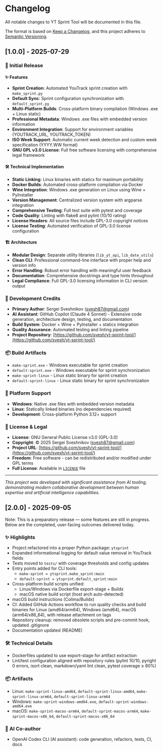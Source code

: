 # Changelog

All notable changes to YT Sprint Tool will be documented in this file.

The format is based on [Keep a Changelog](https://keepachangelog.com/en/1.0.0/),
and this project adheres to [Semantic Versioning](https://semver.org/spec/v2.0.0.html).

## [1.0.0] - 2025-07-29

### 🚀 Initial Release

#### ✨ Features

- **Sprint Creation**: Automated YouTrack sprint creation with `make_sprint.py`
- **Default Sync**: Sprint configuration synchronization with `default_sprint.py`
- **Multi-Platform Builds**: Cross-platform binary compilation (Windows .exe + Linux static)
- **Professional Metadata**: Windows .exe files with embedded version information
- **Environment Integration**: Support for environment variables (YOUTRACK_URL, YOUTRACK_TOKEN)
- **ISO Week Support**: Automatic current week detection and custom week specification (YYYY.WW format)
- **GNU GPL v3.0 License**: Full free software licensing with comprehensive legal framework

#### 🛠️ Technical Implementation

- **Static Linking**: Linux binaries with staticx for maximum portability
- **Docker Builds**: Automated cross-platform compilation via Docker
- **Wine Integration**: Windows .exe generation on Linux using Wine + PyInstaller
- **Version Management**: Centralized version system with argparse integration
- **Comprehensive Testing**: Full test suite with pytest and coverage
- **Code Quality**: Linting with flake8 and pylint (10/10 rating)
- **License Headers**: All source files include GPL-3.0 copyright notices
- **License Testing**: Automated verification of GPL-3.0 license configuration

#### 🏗️ Architecture

- **Modular Design**: Separate utility libraries (`lib_yt_api`, `lib_date_utils`)
- **Clean CLI**: Professional command-line interface with proper help and version info
- **Error Handling**: Robust error handling with meaningful user feedback
- **Documentation**: Comprehensive docstrings and type hints throughout
- **Legal Compliance**: Full GPL-3.0 licensing information in CLI version output

### 🤖 Development Credits

- **Primary Author**: Sergei Sveshnikov ([svesh87@gmail.com](mailto:svesh87@gmail.com))
- **AI Assistant**: GitHub Copilot (Claude 4 Sonnet) - Extensive code generation, architecture design, testing, and documentation
- **Build System**: Docker + Wine + PyInstaller + staticx integration
- **Quality Assurance**: Automated testing and linting pipeline
- **Project Repository**: [https://github.com/svesh/yt-sprint-tool/](https://github.com/svesh/yt-sprint-tool/)

### 📦 Build Artifacts

- `make-sprint.exe` - Windows executable for sprint creation
- `default-sprint.exe` - Windows executable for sprint synchronization  
- `make-sprint-linux` - Linux static binary for sprint creation
- `default-sprint-linux` - Linux static binary for sprint synchronization

### 🎯 Platform Support

- **Windows**: Native .exe files with embedded version metadata
- **Linux**: Statically linked binaries (no dependencies required)
- **Development**: Cross-platform Python 3.12+ support

### 📄 License & Legal

- **License**: GNU General Public License v3.0 (GPL-3.0)
- **Copyright**: © 2025 Sergei Sveshnikov ([svesh87@gmail.com](mailto:svesh87@gmail.com))
- **Project URL**: [https://github.com/svesh/yt-sprint-tool/](https://github.com/svesh/yt-sprint-tool/)
- **Freedom**: Free software - can be redistributed and/or modified under GPL terms
- **Full License**: Available in [`LICENSE`](LICENSE) file

---

*This project was developed with significant assistance from AI tooling, demonstrating modern collaborative development between human expertise and artificial intelligence capabilities.*

## [2.0.0] - 2025-09-05

Note: This is a preparatory release — some features are still in progress. Below are the completed, user-facing outcomes delivered today.

### ✨ Highlights

- Project refactored into a proper Python package: `ytsprint`
- Expanded informational logging for default value removal in YouTrack fields
- Tests moved to `tests/` with coverage thresholds and config updates
- Entry points added for CLI tools:
  - `make-sprint = ytsprint.make_sprint:main`
  - `default-sprint = ytsprint.default_sprint:main`
- Cross-platform build scripts unified:
  - Linux/Windows via Dockerfile export-stage + Buildx
  - macOS native build script (host arch auto-detected)
- macOS build instructions (Colima/Buildx)
- CI: Added GitHub Actions workflow to run quality checks and build binaries for Linux (amd64/arm64), Windows (amd64), macOS (arm64/x86_64), with release attachment on tags
- Repository cleanup: removed obsolete scripts and pre-commit hook, updated .gitignore
- Documentation updated (README)

### 🛠 Technical Details

- Dockerfiles updated to use export-stage for artifact extraction
- Lint/test configuration aligned with repository rules (pylint 10/10, pyright 0 errors, isort clean, markdown/yaml lint clean, pytest coverage ≥ 80%)

### 📦 Artifacts

- Linux: `make-sprint-linux-amd64`, `default-sprint-linux-amd64`, `make-sprint-linux-arm64`, `default-sprint-linux-arm64`
- Windows: `make-sprint-windows-amd64.exe`, `default-sprint-windows-amd64.exe`
- macOS: `make-sprint-macos-arm64`, `default-sprint-macos-arm64`, `make-sprint-macos-x86_64`, `default-sprint-macos-x86_64`

### 🤖 AI Co-author

- OpenAI Codex CLI (AI assistant): code generation, refactors, tests, CI, docs
